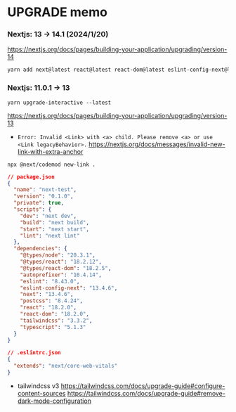 # UPGRADE memo


### Nextjs: 13 -> 14.1 (2024/1/20)

https://nextjs.org/docs/pages/building-your-application/upgrading/version-14

```zsh
yarn add next@latest react@latest react-dom@latest eslint-config-next@latest @types/react @types/react-dom
```






### Nextjs: 11.0.1 -> 13

```
yarn upgrade-interactive --latest
```

https://nextjs.org/docs/pages/building-your-application/upgrading/version-13

- `Error: Invalid <Link> with <a> child. Please remove <a> or use <Link legacyBehavior>.`
  https://nextjs.org/docs/messages/invalid-new-link-with-extra-anchor

```
npx @next/codemod new-link .
```

```json
// package.json
{
  "name": "next-test",
  "version": "0.1.0",
  "private": true,
  "scripts": {
    "dev": "next dev",
    "build": "next build",
    "start": "next start",
    "lint": "next lint"
  },
  "dependencies": {
    "@types/node": "20.3.1",
    "@types/react": "18.2.12",
    "@types/react-dom": "18.2.5",
    "autoprefixer": "10.4.14",
    "eslint": "8.43.0",
    "eslint-config-next": "13.4.6",
    "next": "13.4.6",
    "postcss": "8.4.24",
    "react": "18.2.0",
    "react-dom": "18.2.0",
    "tailwindcss": "3.3.2",
    "typescript": "5.1.3"
  }
}
```

```json
// .eslintrc.json
{
  "extends": "next/core-web-vitals"
}
```


- tailwindcss v3
https://tailwindcss.com/docs/upgrade-guide#configure-content-sources
https://tailwindcss.com/docs/upgrade-guide#remove-dark-mode-configuration